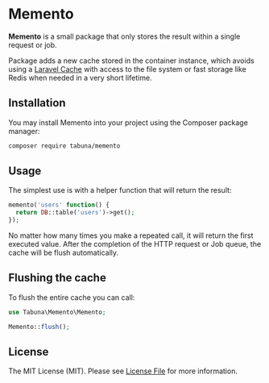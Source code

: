 # Memento

**Memento** is a small package that only stores the result within a single request or job.

Package adds a new cache stored in the container instance, which avoids using
a [Laravel Cache](https://laravel.com/docs/cache#introduction) with access to the file system or fast storage like Redis
when needed in a very short lifetime.

## Installation

You may install Memento into your project using the Composer package manager:

```bash
composer require tabuna/memento
```

## Usage

The simplest use is with a helper function that will return the result:

```php
memento('users' function() {
  return DB::table('users')->get();
});
```

No matter how many times you make a repeated call, it will return the first executed value. After the completion of the
HTTP request or Job queue, the cache will be flush automatically.

## Flushing the cache

To flush the entire cache you can call:

```php
use Tabuna\Memento\Memento;

Memento::flush();
```

## License

The MIT License (MIT). Please see [License File](LICENSE.md) for more information.
